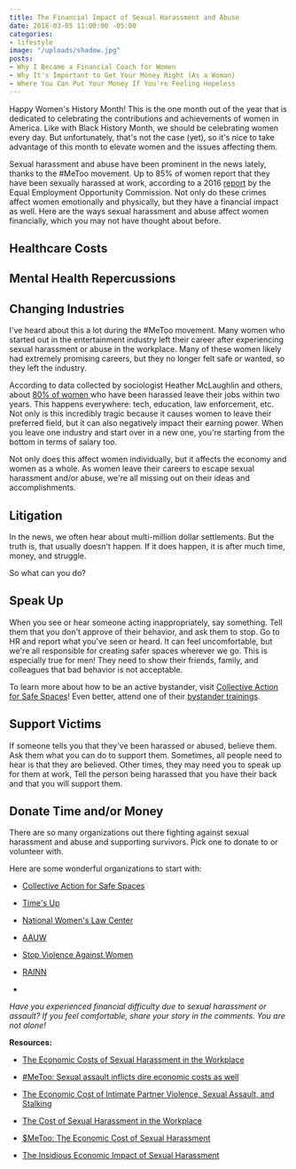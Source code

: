 ```yaml
---
title: The Financial Impact of Sexual Harassment and Abuse
date: 2018-03-05 11:00:00 -05:00
categories:
- lifestyle
image: "/uploads/shadow.jpg"
posts:
- Why I Became a Financial Coach for Women
- Why It's Important to Get Your Money Right (As a Woman)
- Where You Can Put Your Money If You're Feeling Hopeless
---
```


Happy Women's History Month! This is the one month out of the year that is dedicated to celebrating the contributions and achievements of women in America. Like with Black History Month, we should be celebrating women every day. But unfortunately, that's not the case (yet), so it's nice to take advantage of this month to elevate women and the issues affecting them.

Sexual harassment and abuse have been prominent in the news lately, thanks to the #MeToo movement. Up to 85% of women report that they have been sexually harassed at work, according to a 2016 [report](https://www.eeoc.gov/eeoc/task_force/harassment/upload/report.pdf) by the Equal Employment Opportunity Commission. Not only do these crimes affect women emotionally and physically, but they have a financial impact as well. Here are the ways sexual harassment and abuse affect women financially, which you may not have thought about before.

## Healthcare Costs

## Mental Health Repercussions

## Changing Industries

I've heard about this a lot during the #MeToo movement. Many women who started out in the entertainment industry left their career after experiencing sexual harassment or abuse in the workplace. Many of these women likely had extremely promising careers, but they no longer felt safe or wanted, so they left the industry.

According to data collected by sociologist Heather McLaughlin and others, about [80% of women ](https://workinprogress.oowsection.org/2017/08/17/the-cost-of-sexual-harassment/)who have been harassed leave their jobs within two years. This happens everywhere: tech, education, law enforcement, etc. Not only is this incredibly tragic because it causes women to leave their preferred field, but it can also negatively impact their earning power. When you leave one industry and start over in a new one, you're starting from the bottom in terms of salary too.

Not only does this affect women individually, but it affects the economy and women as a whole. As women leave their careers to escape sexual harassment and/or abuse, we're all missing out on their ideas and accomplishments.

## Litigation

In the news, we often hear about multi-million dollar settlements. But the truth is, that usually doesn't happen. If it does happen, it is after much time, money, and struggle.

So what can you do?

## Speak Up

When you see or hear someone acting inappropriately, say something. Tell them that you don't approve of their behavior, and ask them to stop. Go to HR and report what you've seen or heard. It can feel uncomfortable, but we're all responsible for creating safer spaces wherever we go. This is especially true for men! They need to show their friends, family, and colleagues that bad behavior is not acceptable.

To learn more about how to be an active bystander, visit [Collective Action for Safe Spaces](http://www.collectiveactiondc.org/)! Even better, attend one of their [bystander trainings](http://www.collectiveactiondc.org/our-work/trainings-workshops/).

## Support Victims

If someone tells you that they've been harassed or abused, believe them. Ask them what you can do to support them. Sometimes, all people need to hear is that they are believed. Other times, they may need you to speak up for them at work, Tell the person being harassed that you have their back and that you will support them. 

## Donate Time and/or Money

There are so many organizations out there fighting against sexual harassment and abuse and supporting survivors. Pick one to donate to or volunteer with. 

Here are some wonderful organizations to start with:

* [Collective Action for Safe Spaces](http://www.collectiveactiondc.org/)

* [Time's Up](https://www.timesupnow.com/)

* [National Women's Law Center](https://nwlc.org/)

* [AAUW](https://www.aauw.org/what-we-do/legal-resources/know-your-rights-at-work/workplace-sexual-harassment/)

* [Stop Violence Against Women](http://www.stopvaw.org/Stop_Violence_Against_Women)

* [RAINN](https://www.rainn.org/)

* 

*Have you experienced financial difficulty due to sexual harassment or assault? If you feel comfortable, share your story in the comments. You are not alone!*

**Resources:**

* [The Economic Costs of Sexual Harassment in the Workplace](http://mnnow.org/the-economic-costs-of-sexual-harassment-in-the-workplace/)

* [#MeToo: Sexual assault inflicts dire economic costs as well](http://thehill.com/opinion/finance/357137-metoo-sexual-assault-inflicts-dire-economic-costs-as-well)

* [The Economic Cost of Intimate Partner Violence, Sexual Assault, and Stalking](https://iwpr.org/publications/economic-cost-intimate-partner-violence-sexual-assault-stalking/)

* [The Cost of Sexual Harassment in the Workplace](https://www.yourerc.com/blog/post/the-cost-of-sexual-harassment-in-the-workplace.aspx)

* [$MeToo: The Economic Cost of Sexual Harassment](https://www.ineteconomics.org/research/research-papers/metoo-the-economic-cost-of-sexual-harassment)

* [The Insidious Economic Impact of Sexual Harassment](https://hbr.org/2017/11/the-insidious-economic-impact-of-sexual-harassment)